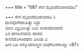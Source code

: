 +++
title = "087 ಸೇನೆ ಮೈಮರೆದೊರಗಿದದಟ"

+++
ಸೇನೆ ಮೈಮರೆದೊರಗಿದದಟ ನಿ  
ಧಾನವೊಗೆದರುಹಿತ್ತು ನಿದ್ರಾ  
ಮಾನ ವಿಭ್ರಮಿಸಿತ್ತು ಬಲು ಸಂಸಾರದಂದದಲಿ  
ಏನ ಹೇಳುವೆನದನು ಕದನದ  
ಕಾನನದೊಳತಿರಥರು ವಿಜಯ ವಿ  
ಹೀನ ಬಲ ಸನ್ಮೋಹನಾಸ್ತ್ರದ ಬಾಧೆಗೊಳಗಾಯ್ತು      ॥87॥